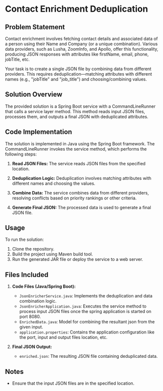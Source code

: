 # Contact Enrichment Deduplication

## Problem Statement

Contact enrichment involves fetching contact details and associated data of a person using their Name and Company (or a unique combination). Various data providers, such as Lusha, ZoomInfo, and Apollo, offer this functionality, producing JSON responses with attributes like firstName, email, phone, jobTitle, etc.

Your task is to create a single JSON file by combining data from different providers. This requires deduplication—matching attributes with different names (e.g., "jobTitle" and "job_title") and choosing/combining values.

## Solution Overview

The provided solution is a Spring Boot service with a CommandLineRunner that calls a service layer method. This method reads input JSON files, processes them, and outputs a final JSON with deduplicated attributes.

## Code Implementation

The solution is implemented in Java using the Spring Boot framework. The CommandLineRunner invokes the service method, which performs the following steps:

1. **Read JSON Files:** The service reads JSON files from the specified location.

2. **Deduplication Logic:** Deduplication involves matching attributes with different names and choosing the values.

3. **Combine Data:** The service combines data from different providers, resolving conflicts based on priority rankings or other criteria.

4. **Generate Final JSON:** The processed data is used to generate a final JSON file.

## Usage

To run the solution:

1. Clone the repository.
2. Build the project using Maven build tool.
3. Run the generated JAR file or deploy the service to a web server.

## Files Included

1. **Code Files (Java/Spring Boot):**
   - `JsonEnricherService.java`: Implements the deduplication and data combination logic.
   - `JsonEnricherApplication.java`: Executes the service method to process input JSON files once the spring application is started on port 8080.
   - `EnrichedData.java`: Model for combining the resultant json from the given input.
   - `application.properties`: Contains the application configuration like the port, input and output files location, etc.

2. **Final JSON Output:**
   - `enriched.json`: The resulting JSON file containing deduplicated data.

## Notes

- Ensure that the input JSON files are in the specified location.
